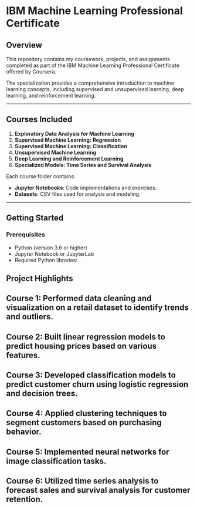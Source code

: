 # IBM Machine Learning Professional Certificate

## Overview

This repository contains my coursework, projects, and assignments completed 
as part of the IBM Machine Learning Professional Certificate offered by Coursera. 

The specialization provides a comprehensive introduction to machine learning 
concepts, including supervised and unsupervised learning, deep learning, 
and reinforcement learning.

---

## Courses Included

1. **Exploratory Data Analysis for Machine Learning**  
2. **Supervised Machine Learning: Regression**  
3. **Supervised Machine Learning: Classification**  
4. **Unsupervised Machine Learning**  
5. **Deep Learning and Reinforcement Learning**  
6. **Specialized Models: Time Series and Survival Analysis**  

Each course folder contains:  

- **Jupyter Notebooks**: Code implementations and exercises.  
- **Datasets**: CSV files used for analysis and modeling.  

---

## Getting Started

### Prerequisites

- Python (version 3.6 or higher)  
- Jupyter Notebook or JupyterLab  
- Required Python libraries:

## Project Highlights

## Course 1: Performed data cleaning and visualization on a retail dataset to identify trends and outliers.

## Course 2: Built linear regression models to predict housing prices based on various features.

## Course 3: Developed classification models to predict customer churn using logistic regression and decision trees.

## Course 4: Applied clustering techniques to segment customers based on purchasing behavior.

## Course 5: Implemented neural networks for image classification tasks.

## Course 6: Utilized time series analysis to forecast sales and survival analysis for customer retention.
